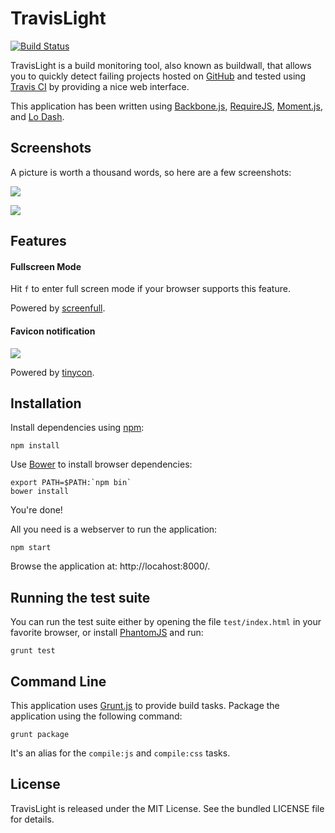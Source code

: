 TravisLight
===========

[![Build
Status](https://travis-ci.org/willdurand/TravisLight.png?branch=master)](https://travis-ci.org/willdurand/TravisLight)

TravisLight is a build monitoring tool, also known as buildwall, that
allows you to quickly detect failing projects hosted on
[GitHub](http://github.com) and tested using [Travis CI](https://travis-ci.org/)
by providing a nice web interface.

This application has been written using [Backbone.js](http://backbonejs.org/),
[RequireJS](http://requirejs.org/), [Moment.js](http://momentjs.com/), and
[Lo Dash](http://lodash.com/).


Screenshots
-----------

A picture is worth a thousand words, so here are a few screenshots:

![](https://raw.github.com/willdurand/TravisLight/master/doc/index.png)

![](https://raw.github.com/willdurand/TravisLight/master/doc/repos.png)


Features
--------

#### Fullscreen Mode

Hit `f` to enter full screen mode if your browser supports this feature.

Powered by [screenfull](https://github.com/sindresorhus/screenfull.js).


#### Favicon notification

![](https://raw.github.com/willdurand/TravisLight/master/doc/favicon.png)

Powered by [tinycon](https://github.com/tommoor/tinycon).


Installation
------------

Install dependencies using [npm](https://npmjs.org/):

    npm install

Use [Bower](http://twitter.github.com/bower/) to install browser dependencies:

    export PATH=$PATH:`npm bin`
    bower install

You're done!

All you need is a webserver to run the application:

    npm start

Browse the application at: http://locahost:8000/.


Running the test suite
----------------------

You can run the test suite either by opening the file `test/index.html` in
your favorite browser, or install [PhantomJS](http://phantomjs.org/) and run:

    grunt test


Command Line
------------

This application uses [Grunt.js](http://gruntjs.com/) to provide build tasks.
Package the application using the following command:

    grunt package

It's an alias for the `compile:js` and `compile:css` tasks.


License
-------

TravisLight is released under the MIT License. See the bundled LICENSE file
for details.

